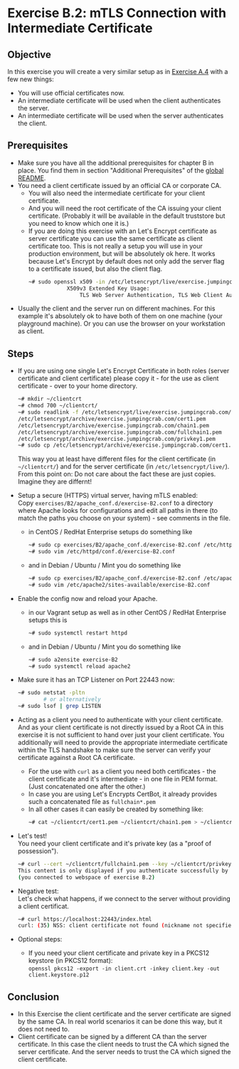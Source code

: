 # Exercise B.2: mTLS Connection with Intermediate Certificate

## Objective

In this exercise you will create a very similar setup as in [Exercise A.4](../A4/) with a few new things:
   * You will use official certificates now.
   * An intermediate certificate will be used when the client authenticates the server.
   * An intermediate certificate will be used when the server authenticates the client.

## Prerequisites

   * Make sure you have all the additional prerequisites for chapter B in place. You find them in section "Additional Prerequisites" of the [global README](../../../../).
   * You need a client certificate issued by an official CA or corporate CA.
      - You will also need the intermediate certificate for your client certificate.
      - And you will need the root certificate of the CA issuing your client certificate.
        (Probably it will be available in the default truststore but you need to know which one it is.)
      - If you are doing this exercise with an Let's Encrypt certificate as server certificate you can use the same certificate as client certificate too. This is not really a setup you will use in your production environment, but will be absolutely ok here. It works because Let's Encrypt by default does not only add the server flag to a certificate issued, but also the client flag.
        ```Bash
        ~# sudo openssl x509 -in /etc/letsencrypt/live/exercise.jumpingcrab.com/cert.pem -noout -text | grep -A1 "Extended Key Usage:"
                    X509v3 Extended Key Usage: 
                        TLS Web Server Authentication, TLS Web Client Authentication
        ```
   * Usually the client and the server run on different machines. For this example it's absolutely ok to have both of them on one machine (your playground machine). Or you can use the browser on your workstation as client.

## Steps

   * If you are using one single Let's Encrypt Certificate in both roles (server certificate and client certificate) please copy it - for the use as client certificate - over to your home directory.
     ```Bash
     ~# mkdir ~/clientcrt
     ~# chmod 700 ~/clientcrt/
     ~# sudo readlink -f /etc/letsencrypt/live/exercise.jumpingcrab.com/cert.pem /etc/letsencrypt/live/exercise.jumpingcrab.com/chain.pem /etc/letsencrypt/live/exercise.jumpingcrab.com/fullchain.pem /etc/letsencrypt/live/exercise.jumpingcrab.com/privkey.pem
     /etc/letsencrypt/archive/exercise.jumpingcrab.com/cert1.pem
     /etc/letsencrypt/archive/exercise.jumpingcrab.com/chain1.pem
     /etc/letsencrypt/archive/exercise.jumpingcrab.com/fullchain1.pem
     /etc/letsencrypt/archive/exercise.jumpingcrab.com/privkey1.pem
     ~# sudo cp /etc/letsencrypt/archive/exercise.jumpingcrab.com/cert1.pem  /etc/letsencrypt/archive/exercise.jumpingcrab.com/chain1.pem /etc/letsencrypt/archive/exercise.jumpingcrab.com/fullchain1.pem /etc/letsencrypt/archive/exercise.jumpingcrab.com/privkey1.pem ~/clientcrt/
     ```
     This way you at least have different files for the client certificate (in `~/clientcrt/`) and for the server certificate (in `/etc/letsencrypt/live/`). From this point on: Do not care about the fact these are just copies. Imagine they are differnt!
   * Setup a secure (HTTPS) virtual server, having mTLS enabled:  
     Copy `exercises/B2/apache_conf.d/exercise-B2.conf` to a directory where Apache looks for configurations and edit all paths in there (to match the paths you choose on your system) - see comments in the file.
      * in CentOS / RedHat Enterprise setups do something like
        ```Bash
        ~# sudo cp exercises/B2/apache_conf.d/exercise-B2.conf /etc/httpd/conf.d/
        ~# sudo vim /etc/httpd/conf.d/exercise-B2.conf
        ```
      * and in Debian / Ubuntu / Mint you do something like
        ```Bash
        ~# sudo cp exercises/B2/apache_conf.d/exercise-B2.conf /etc/apache2/sites-available
        ~# sudo vim /etc/apache2/sites-available/exercise-B2.conf
        ```

   * Enable the config now and reload your Apache.
      * in our Vagrant setup as well as in other CentOS / RedHat Enterprise setups this is
        ```Bash
        ~# sudo systemctl restart httpd
        ```
      * and in Debian / Ubuntu / Mint you do something like
        ```Bash
        ~# sudo a2ensite exercise-B2
        ~# sudo systemctl reload apache2
        ```

   * Make sure it has an TCP Listener on Port 22443 now:
     ```Bash
     ~# sudo netstat -pltn
             # or alternatively
     ~# sudo lsof | grep LISTEN
     ```

   * Acting as a client you need to authenticate with your client certificate. And as your client certificate is not directly issued by a Root CA in this exercise it is not sufficient to hand over just your client certificate. You additionally will need to provide the appropriate intermediate certificate within the TLS handshake to make sure the server can verify your certificate against a Root CA certificate.
       - For the use with `curl` as a client you need both certificates - the client certificate and it's intermediate - in one file in PEM format. (Just concatenated one after the other.)
       - In case you are using Let's Encrypts CertBot, it already provides such a concatenated file as `fullchain*.pem`
       - In all other cases it can easily be created by something like:
         ```Bash
         ~# cat ~/clientcrt/cert1.pem ~/clientcrt/chain1.pem > ~/clientcrt/fullchain1.pem
         ```

   * Let's test!  
     You need your client certificate and it's private key (as a "proof of possession").
     ```Bash
     ~# curl --cert ~/clientcrt/fullchain1.pem --key ~/clientcrt/privkey1.pem https://exercise.jumpingcrab.com:22443/index.html
     This content is only displayed if you authenticate successfully by a client certificate!
     (you connected to webspace of exercise B.2)
     ```

   * Negative test:  
     Let's check what happens, if we connect to the server without providing a client certificat.
     ```Bash
     ~# curl https://localhost:22443/index.html
     curl: (35) NSS: client certificate not found (nickname not specified)
     ```

   * Optional steps:  
      - If you need your client certificate and private key in a PKCS12 keystore (in PKCS12 format):  
        `openssl pkcs12 -export -in client.crt -inkey client.key -out client.keystore.p12`

## Conclusion

   * In this Exercise the client certificate and the server certificate are signed by the same CA. In real world scenarios it can be done this way, but it does not need to.
   * Client certificate can be signed by a different CA than the server certificate. In this case the client needs to trust the CA which signed the server certificate. And the server needs to trust the CA which signed the client certificate.





